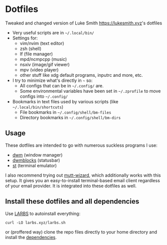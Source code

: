 # Dotfiles
Tweaked and changed version of Luke Smith <https://lukesmith.xyz>'s dotfiles

- Very useful scripts are in `~/.local/bin/`
- Settings for:
	- vim/nvim (text editor)
	- zsh (shell)
	- lf (file manager)
	- mpd/ncmpcpp (music)
	- nsxiv (image/gif viewer)
	- mpv (video player)
	- other stuff like xdg default programs, inputrc and more, etc.
- I try to minimize what's directly in `~` so:
	- All configs that can be in `~/.config/` are.
	- Some environmental variables have been set in `~/.zprofile` to move configs into `~/.config/`
- Bookmarks in text files used by various scripts (like `~/.local/bin/shortcuts`)
	- File bookmarks in `~/.config/shell/bm-files`
	- Directory bookmarks in `~/.config/shell/bm-dirs`

## Usage

These dotfiles are intended to go with numerous suckless programs I use:

- [dwm](https://github.com/admbeck/dwm) (window manager)
- [dwmblocks](https://github.com/admbeck/dwmblocks) (statusbar)
- [st](https://github.com/admbeck/st) (terminal emulator)

I also recommend trying out
[mutt-wizard](https://github.com/lukesmithxyz/mutt-wizard), which additionally
works with this setup. It gives you an easy-to-install terminal-based email
client regardless of your email provider. It is integrated into these dotfiles
as well.

## Install these dotfiles and all dependencies

Use [LARBS](https://larbs.xyz) to autoinstall everything:

```
curl -LO larbs.xyz/larbs.sh
```

or (proffered way) clone the repo files directly to your home directory and install the
[dependencies](https://github.com/LukeSmithxyz/LARBS/blob/master/static/progs.csv).

